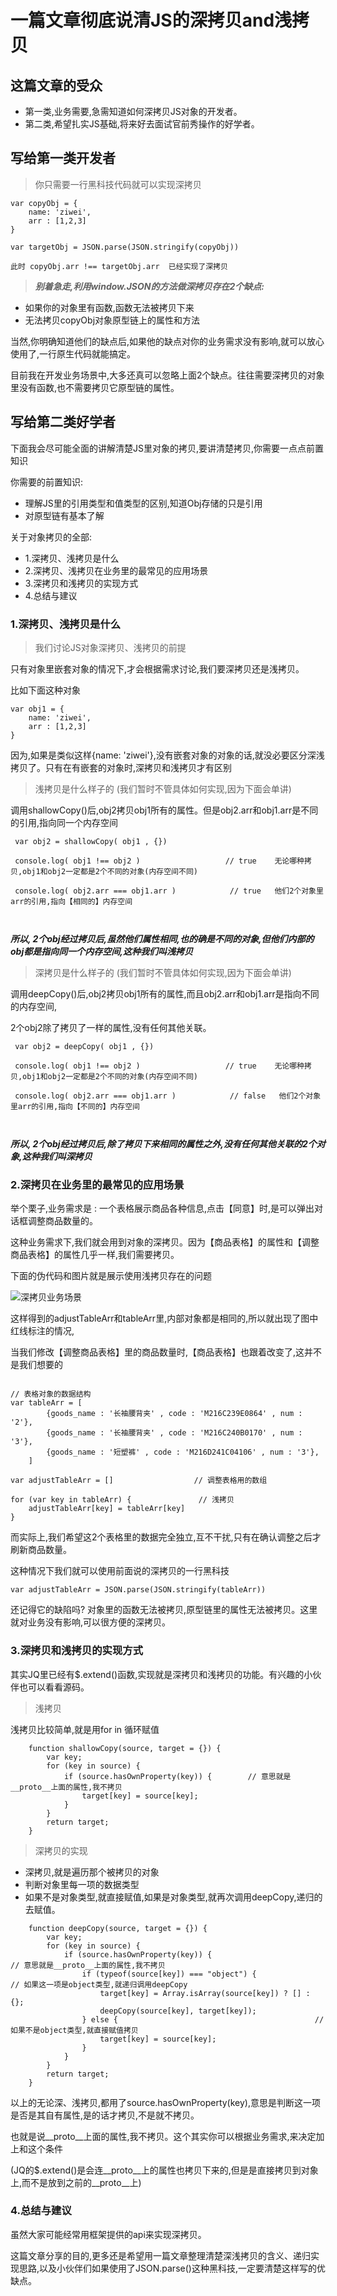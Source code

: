# 一篇文章彻底说清JS的深拷贝and浅拷贝

## 这篇文章的受众

- 第一类,业务需要,急需知道如何深拷贝JS对象的开发者。
- 第二类,希望扎实JS基础,将来好去面试官前秀操作的好学者。

## 写给第一类开发者


> 你只需要一行黑科技代码就可以实现深拷贝

```
var copyObj = {
    name: 'ziwei',
    arr : [1,2,3]
}

var targetObj = JSON.parse(JSON.stringify(copyObj))

此时 copyObj.arr !== targetObj.arr  已经实现了深拷贝 

```

> ***别着急走,利用window.JSON的方法做深拷贝存在2个缺点:***

- 如果你的对象里有函数,函数无法被拷贝下来
- 无法拷贝copyObj对象原型链上的属性和方法


当然,你明确知道他们的缺点后,如果他的缺点对你的业务需求没有影响,就可以放心使用了,一行原生代码就能搞定。

目前我在开发业务场景中,大多还真可以忽略上面2个缺点。往往需要深拷贝的对象里没有函数,也不需要拷贝它原型链的属性。


## 写给第二类好学者

下面我会尽可能全面的讲解清楚JS里对象的拷贝,要讲清楚拷贝,你需要一点点前置知识

你需要的前置知识:
- 理解JS里的引用类型和值类型的区别,知道Obj存储的只是引用
- 对原型链有基本了解 


关于对象拷贝的全部:

- 1.深拷贝、浅拷贝是什么
- 2.深拷贝、浅拷贝在业务里的最常见的应用场景
- 3.深拷贝和浅拷贝的实现方式
- 4.总结与建议


### 1.深拷贝、浅拷贝是什么

> 我们讨论JS对象深拷贝、浅拷贝的前提

只有对象里嵌套对象的情况下,才会根据需求讨论,我们要深拷贝还是浅拷贝。

比如下面这种对象
```
var obj1 = {
    name: 'ziwei',
    arr : [1,2,3]
}
```

因为,如果是类似这样{name: 'ziwei'},没有嵌套对象的对象的话,就没必要区分深浅拷贝了。只有在有嵌套的对象时,深拷贝和浅拷贝才有区别

> 浅拷贝是什么样子的 (我们暂时不管具体如何实现,因为下面会单讲)

 调用shallowCopy()后,obj2拷贝obj1所有的属性。但是obj2.arr和obj1.arr是不同的引用,指向同一个内存空间
```
 var obj2 = shallowCopy( obj1 , {})
 
 console.log( obj1 !== obj2 )                   // true    无论哪种拷贝,obj1和obj2一定都是2个不同的对象(内存空间不同)
 
 console.log( obj2.arr === obj1.arr )            // true   他们2个对象里arr的引用,指向【相同的】内存空间
    
    
```
***所以, 2个obj经过拷贝后,虽然他们属性相同,也的确是不同的对象,但他们内部的obj都是指向同一个内存空间,这种我们叫浅拷贝***



> 深拷贝是什么样子的 (我们暂时不管具体如何实现,因为下面会单讲)

调用deepCopy()后,obj2拷贝obj1所有的属性,而且obj2.arr和obj1.arr是指向不同的内存空间,

2个obj2除了拷贝了一样的属性,没有任何其他关联。
```
 var obj2 = deepCopy( obj1 , {})
 
 console.log( obj1 !== obj2 )                   // true    无论哪种拷贝,obj1和obj2一定都是2个不同的对象(内存空间不同)
 
 console.log( obj2.arr === obj1.arr )            // false   他们2个对象里arr的引用,指向【不同的】内存空间
    
    
```
***所以, 2个obj经过拷贝后,除了拷贝下来相同的属性之外,没有任何其他关联的2个对象,这种我们叫深拷贝***



###  2.深拷贝在业务里的最常见的应用场景


举个栗子,业务需求是 : 一个表格展示商品各种信息,点击【同意】时,是可以弹出对话框调整商品数量的。

这种业务需求下,我们就会用到对象的深拷贝。因为【商品表格】的属性和【调整商品表格】的属性几乎一样,我们需要拷贝。

下面的伪代码和图片就是展示使用浅拷贝存在的问题

![深拷贝业务场景](./deepCopy.jpg)

这样得到的adjustTableArr和tableArr里,内部对象都是相同的,所以就出现了图中红线标注的情况,

当我们修改【调整商品表格】里的商品数量时,【商品表格】也跟着改变了,这并不是我们想要的
```

// 表格对象的数据结构
var tableArr = [
        {goods_name : '长袖腰背夹' , code : 'M216C239E0864' , num : '2'},
        {goods_name : '长袖腰背夹' , code : 'M216C240B0170' , num : '3'},
        {goods_name : '短塑裤' , code : 'M216D241C04106' , num : '3'},
    ]
    
var adjustTableArr = []                  // 调整表格用的数组

for (var key in tableArr) {               // 浅拷贝
    adjustTableArr[key] = tableArr[key]
}

```

而实际上,我们希望这2个表格里的数据完全独立,互不干扰,只有在确认调整之后才刷新商品数量。

这种情况下我们就可以使用前面说的深拷贝的一行黑科技

```
var adjustTableArr = JSON.parse(JSON.stringify(tableArr))

```
还记得它的缺陷吗? 对象里的函数无法被拷贝,原型链里的属性无法被拷贝。这里就对业务没有影响,可以很方便的深拷贝。



### 3.深拷贝和浅拷贝的实现方式

其实JQ里已经有$.extend()函数,实现就是深拷贝和浅拷贝的功能。有兴趣的小伙伴也可以看看源码。

> 浅拷贝

浅拷贝比较简单,就是用for in 循环赋值
```
    function shallowCopy(source, target = {}) {
        var key;
        for (key in source) {
            if (source.hasOwnProperty(key)) {        // 意思就是__proto__上面的属性,我不拷贝
                target[key] = source[key];
            }
        }
        return target;
    }
```


> 深拷贝的实现


- 深拷贝,就是遍历那个被拷贝的对象
- 判断对象里每一项的数据类型
- 如果不是对象类型,就直接赋值,如果是对象类型,就再次调用deepCopy,递归的去赋值。

```
    function deepCopy(source, target = {}) {
        var key;
        for (key in source) {
            if (source.hasOwnProperty(key)) {                         // 意思就是__proto__上面的属性,我不拷贝
                if (typeof(source[key]) === "object") {               // 如果这一项是object类型,就递归调用deepCopy
                    target[key] = Array.isArray(source[key]) ? [] : {};
                    deepCopy(source[key], target[key]);
                } else {                                            // 如果不是object类型,就直接赋值拷贝
                    target[key] = source[key];
                }
            }
        }
        return target;
    }

```

以上的无论深、浅拷贝,都用了source.hasOwnProperty(key),意思是判断这一项是否是其自有属性,是的话才拷贝,不是就不拷贝。

也就是说__proto__上面的属性,我不拷贝。这个其实你可以根据业务需求,来决定加上和这个条件

(JQ的$.extend()是会连__proto__上的属性也拷贝下来的,但是是直接拷贝到对象上,而不是放到之前的__proto__上)


###  4.总结与建议

虽然大家可能经常用框架提供的api来实现深拷贝。

这篇文章分享的目的,更多还是希望用一篇文章整理清楚深浅拷贝的含义、递归实现思路,以及小伙伴们如果使用了JSON.parse()这种黑科技,一定要清楚这样写的优缺点。







